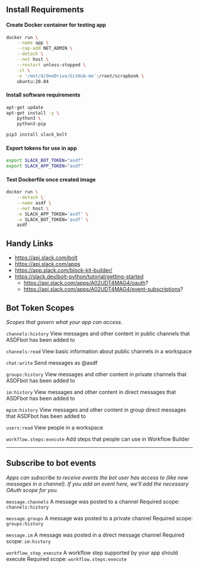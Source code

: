 ## Install Requirements

#### Create Docker container for testing app

```bash
docker run \
    --name app \
    --cap-add NET_ADMIN \
    --detach \
    --net host \
    --restart unless-stopped \
    -it \
    -v '/mnt/d/OneDrive/GitHub-me':/root/scrapbook \
    ubuntu:20.04
```


#### Install software requirements

```bash
apt-get update
apt-get install -y \
    python3 \
    python3-pip

pip3 install slack_bolt
```


#### Export tokens for use in app

```bash
export SLACK_BOT_TOKEN="asdf"
export SLACK_APP_TOKEN="asdf"
```


#### Test Dockerfile once created image

```bash
docker run \
    --detach \
    --name asdf \
    --net host \
    -e SLACK_APP_TOKEN='asdf' \
    -e SLACK_BOT_TOKEN='asdf' \
    asdf
```


## Handy Links
- https://api.slack.com/bolt
- https://api.slack.com/apps
- https://app.slack.com/block-kit-builder/
- https://slack.dev/bolt-python/tutorial/getting-started
    - https://api.slack.com/apps/A02UDT4MAG4/oauth?
    - https://api.slack.com/apps/A02UDT4MAG4/event-subscriptions?


## Bot Token Scopes
*Scopes that govern what your app can access.*

`channels:history`
View messages and other content in public channels that ASDFbot has been added to

`channels:read`
View basic information about public channels in a workspace

`chat:write`
Send messages as @asdf

`groups:history`
View messages and other content in private channels that ASDFbot has been added to

`im:history`
View messages and other content in direct messages that ASDFbot has been added to

`mpim:history`
View messages and other content in group direct messages that ASDFbot has been added to

`users:read`
View people in a workspace

`workflow.steps:execute`
Add steps that people can use in Workflow Builder

---

## Subscribe to bot events
*Apps can subscribe to receive events the bot user has access to (like new messages in a channel). If you add an event here, we’ll add the necessary OAuth scope for you.*

`message.channels`
A message was posted to a channel
Required scope: `channels:history`

`message.groups`
A message was posted to a private channel
Required scope: `groups:history`

`message.im`
A message was posted in a direct message channel
Required scope: `im:history`

`workflow_step_execute`
A workflow step supported by your app should execute
Required scope: `workflow.steps:execute`